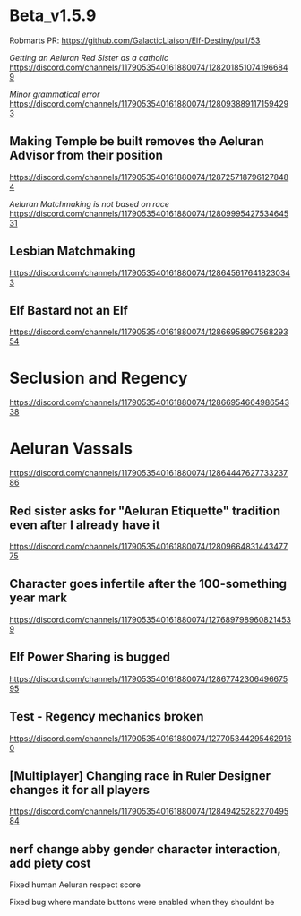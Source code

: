 # Beta_v1.5.9

Robmarts PR: https://github.com/GalacticLiaison/Elf-Destiny/pull/53

_Getting an Aeluran Red Sister as a catholic_
https://discord.com/channels/1179053540161880074/1282018510741966849

_Minor grammatical error_
https://discord.com/channels/1179053540161880074/1280938891171594293

## Making Temple be built removes the Aeluran Advisor from their position
https://discord.com/channels/1179053540161880074/1287257187961278484

_Aeluran Matchmaking is not based on race_
https://discord.com/channels/1179053540161880074/1280999542753464531

## Lesbian Matchmaking
https://discord.com/channels/1179053540161880074/1286456176418230343

## Elf Bastard not an Elf
https://discord.com/channels/1179053540161880074/1286695890756829354

# Seclusion and Regency
https://discord.com/channels/1179053540161880074/1286695466498654338

# Aeluran Vassals
https://discord.com/channels/1179053540161880074/1286444762773323786

## Red sister asks for "Aeluran Etiquette" tradition even after I already have it
https://discord.com/channels/1179053540161880074/1280966483144347775

## Character goes infertile after the 100-something year mark
https://discord.com/channels/1179053540161880074/1276897989608214539

## Elf Power Sharing is bugged
https://discord.com/channels/1179053540161880074/1286774230649667595

## Test - Regency mechanics broken
https://discord.com/channels/1179053540161880074/1277053442954629160

## [Multiplayer] Changing race in Ruler Designer changes it for all players
https://discord.com/channels/1179053540161880074/1284942528227049584

## nerf change abby gender character interaction, add piety cost


Fixed human Aeluran respect score

Fixed bug where mandate buttons were enabled when they shouldnt be